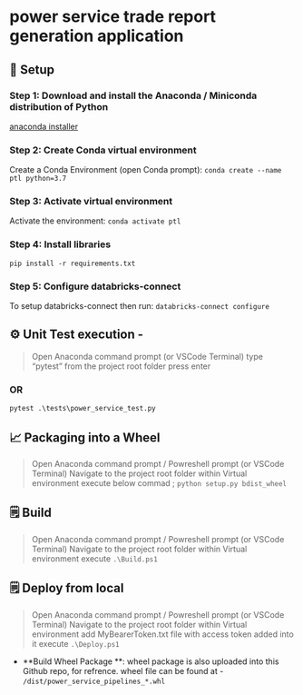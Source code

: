 # power service trade report generation application

## 🔁 Setup
### Step 1: Download and install the Anaconda / Miniconda distribution of Python
[anaconda installer](https://www.anaconda.com/products/distribution)


### Step 2: Create Conda virtual environment 
Create a Conda Environment (open Conda prompt):
```conda create --name ptl python=3.7```

### Step 3: Activate virtual environment
Activate the environment:
```conda activate ptl```

### Step 4: Install libraries
```pip install -r requirements.txt```


### Step 5: Configure databricks-connect
To setup databricks-connect then run:
```databricks-connect configure```



## ⚙️ Unit Test execution - 
 > Open Anaconda command prompt  (or VSCode Terminal) 
 > type “pytest” from the project root folder
 > press enter

### OR 
```pytest .\tests\power_service_test.py ```


## 📈 Packaging into a Wheel
 > Open Anaconda command prompt  / Powreshell prompt (or VSCode Terminal) 
 > Navigate to the project root folder within Virtual environment
 > execute below commad ; 
 ``` python setup.py bdist_wheel ```

## 🗒 Build
  > Open Anaconda command prompt  / Powreshell prompt (or VSCode Terminal) 
  > Navigate to the project root folder within Virtual environment
  > execute  ```.\Build.ps1 ```

## 🗒 Deploy from local
  > Open Anaconda command prompt  / Powreshell prompt (or VSCode Terminal) 
  > Navigate to the project root folder within Virtual environment
  > add MyBearerToken.txt file with access token added into it
  > execute  ```.\Deploy.ps1 ```

* **Build Wheel  Package **: wheel package is also uploaded into this Github repo, for refrence.
wheel file can be found at - ``` /dist/power_service_pipelines_*.whl ```